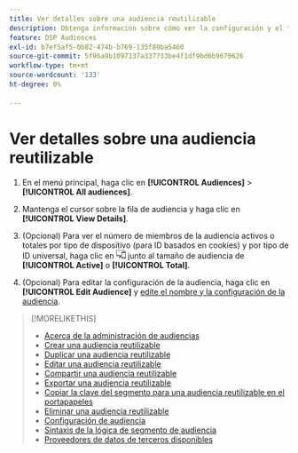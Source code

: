 ```yaml
---
title: Ver detalles sobre una audiencia reutilizable
description: Obtenga información sobre cómo ver la configuración y el tamaño de la audiencia para una audiencia reutilizable.
feature: DSP Audiences
exl-id: b7ef5af5-0b82-474b-b769-135f80ba5460
source-git-commit: 5f96a9b1097137a337733be4f1df9bd6b9670626
workflow-type: tm+mt
source-wordcount: '133'
ht-degree: 0%

---
```


# Ver detalles sobre una audiencia reutilizable

1. En el menú principal, haga clic en **[!UICONTROL Audiences]** > **[!UICONTROL All audiences]**.

1. Mantenga el cursor sobre la fila de audiencia y haga clic en **[!UICONTROL View Details]**.

1. (Opcional) Para ver el número de miembros de la audiencia activos o totales por tipo de dispositivo (para ID basados en cookies) y por tipo de ID universal, haga clic en ![Desglose de dispositivo](/help/dsp/assets/device-breakdown.png) junto al tamaño de audiencia de **[!UICONTROL Active]** o **[!UICONTROL Total]**.

1. (Opcional) Para editar la configuración de la audiencia, haga clic en **[!UICONTROL Edit Audience]** y [edite el nombre y la configuración de la audiencia](reusable-audience-edit.md).

>[!MORELIKETHIS]
>
>* [Acerca de la administración de audiencias](audience-about.md)
>* [Crear una audiencia reutilizable](reusable-audience-create.md)
>* [Duplicar una audiencia reutilizable](reusable-audience-duplicate.md)
>* [Editar una audiencia reutilizable](reusable-audience-edit.md)
>* [Compartir una audiencia reutilizable](reusable-audience-share.md)
>* [Exportar una audiencia reutilizable](reusable-audience-export.md)
>* [Copiar la clave del segmento para una audiencia reutilizable en el portapapeles](reusable-audience-clipboard.md)
>* [Eliminar una audiencia reutilizable](reusable-audience-delete.md)
>* [Configuración de audiencia](audience-settings.md)
>* [Sintaxis de la lógica de segmento de audiencia](audience-segment-logic-syntax.md)
>* [Proveedores de datos de terceros disponibles](third-party-data-providers.md)
